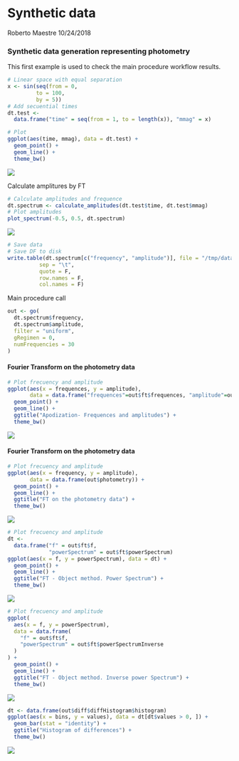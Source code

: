 Synthetic data
================
Roberto Maestre
10/24/2018

### Synthetic data generation representing photometry

This first example is used to check the main procedure workflow results.

``` r
# Linear space with equal separation
x <- sin(seq(from = 0,
         to = 100,
         by = 5))
# Add secuential times
dt.test <-
  data.frame("time" = seq(from = 1, to = length(x)), "mmag" = x)

# Plot
ggplot(aes(time, mmag), data = dt.test) +
  geom_point() +
  geom_line() +
  theme_bw()
```

![](SyntheticData_files/figure-markdown_github/dataGeneration-1.png)

Calculate amplitures by FT

``` r
# Calculate amplitudes and frequence
dt.spectrum <- calculate_amplitudes(dt.test$time, dt.test$mmag)
# Plot amplitudes
plot_spectrum(-0.5, 0.5, dt.spectrum)
```

![](SyntheticData_files/figure-markdown_github/calculateEspectrum-1.png)

``` r
# Save data
# Save DF to disk
write.table(dt.spectrum[c("frequency", "amplitude")], file = "/tmp/data.csv", 
          sep = "\t",
          quote = F, 
          row.names = F, 
          col.names = F)
```

Main procedure call

``` r
out <- go(
  dt.spectrum$frequency,
  dt.spectrum$amplitude,
  filter = "uniform",
  gRegimen = 0,
  numFrequencies = 30
)
```

#### Fourier Transform on the photometry data

``` r
# Plot frecuency and amplitude
ggplot(aes(x = frequences, y = amplitude), 
       data = data.frame("frequences"=out$ft$frequences, "amplitude"=out$ft$amp)) +
  geom_point() +
  geom_line() +
  ggtitle("Apodization- Frequences and amplitudes") +
  theme_bw()
```

![](SyntheticData_files/figure-markdown_github/apodization-1.png)

#### Fourier Transform on the photometry data

``` r
# Plot frecuency and amplitude
ggplot(aes(x = frequency, y = amplitude),
       data = data.frame(out$photometry)) +
  geom_point() +
  geom_line() +
  ggtitle("FT on the photometry data") +
  theme_bw()
```

![](SyntheticData_files/figure-markdown_github/ftPhotometry-1.png)

``` r
# Plot frecuency and amplitude
dt <-
  data.frame("f" = out$ft$f,
             "powerSpectrum" = out$ft$powerSpectrum)
ggplot(aes(x = f, y = powerSpectrum), data = dt) +
  geom_point() +
  geom_line() +
  ggtitle("FT - Object method. Power Spectrum") +
  theme_bw()
```

![](SyntheticData_files/figure-markdown_github/ftPower-1.png)

``` r
# Plot frecuency and amplitude
ggplot(
  aes(x = f, y = powerSpectrum),
  data = data.frame(
    "f" = out$ft$f,
    "powerSpectrum" = out$ft$powerSpectrumInverse
  )
) +
  geom_point() +
  geom_line() +
  ggtitle("FT - Object method. Inverse power Spectrum") +
  theme_bw()
```

![](SyntheticData_files/figure-markdown_github/ftPowerInverse-1.png)

``` r
dt <- data.frame(out$diff$diffHistogram$histogram)
ggplot(aes(x = bins, y = values), data = dt[dt$values > 0, ]) +
  geom_bar(stat = "identity") +
  ggtitle("Histogram of differences") +
  theme_bw()
```

![](SyntheticData_files/figure-markdown_github/diffsHistogram-1.png)
